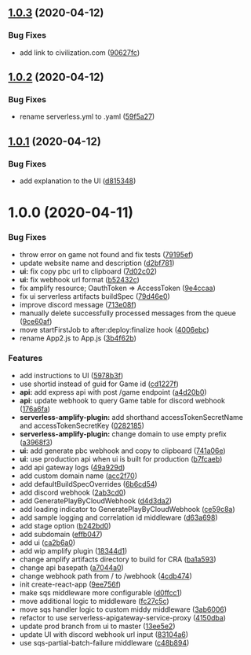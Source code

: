 ## [1.0.3](https://github.com/brettstack/civ6-play-by-cloud-turn-notifier/compare/v1.0.2...v1.0.3) (2020-04-12)


### Bug Fixes

* add link to civilization.com ([90627fc](https://github.com/brettstack/civ6-play-by-cloud-turn-notifier/commit/90627fc9d21b4cf4590f7d0e58d9adbc4708021d))

## [1.0.2](https://github.com/brettstack/civ6-play-by-cloud-turn-notifier/compare/v1.0.1...v1.0.2) (2020-04-12)


### Bug Fixes

* rename serverless.yml to .yaml ([59f5a27](https://github.com/brettstack/civ6-play-by-cloud-turn-notifier/commit/59f5a279b40370f211a6c275c46b9238b9ee5572))

## [1.0.1](https://github.com/brettstack/civ6-play-by-cloud-turn-notifier/compare/v1.0.0...v1.0.1) (2020-04-12)


### Bug Fixes

* add explanation to the UI ([d815348](https://github.com/brettstack/civ6-play-by-cloud-turn-notifier/commit/d81534869b997241ef6edb55e467d60420f77ccf))

# 1.0.0 (2020-04-11)


### Bug Fixes

* throw error on game not found and fix tests ([79195ef](https://github.com/brettstack/civ6-play-by-cloud-turn-notifier/commit/79195ef9774133fe56ed53fe7bc8a19e160e9269))
* update website name and description ([d2bf781](https://github.com/brettstack/civ6-play-by-cloud-turn-notifier/commit/d2bf78175023f4411e94fab6d55ee58e97378ee3))
* **ui:** fix copy pbc url to clipboard ([7d02c02](https://github.com/brettstack/civ6-play-by-cloud-turn-notifier/commit/7d02c025224a510d11522e555b1888b8c7fb346e))
* **ui:** fix webhook url format ([b52432c](https://github.com/brettstack/civ6-play-by-cloud-turn-notifier/commit/b52432c4617848d531019f1aa4ae9501397614fc))
* fix amplify resource; OauthToken => AccessToken ([9e4ccaa](https://github.com/brettstack/civ6-play-by-cloud-turn-notifier/commit/9e4ccaa6fb6e44791c9d4e85bf669afca907ecfa))
* fix ui serverless artifacts buildSpec ([79d46e0](https://github.com/brettstack/civ6-play-by-cloud-turn-notifier/commit/79d46e0467b3f2f64bfd4c05298c5b6b4f1476af))
* improve discord message ([713e08f](https://github.com/brettstack/civ6-play-by-cloud-turn-notifier/commit/713e08fd2d8b53e013b4634d1359345d0dd5d4da))
* manually delete successfully processed messages from the queue ([9ce60af](https://github.com/brettstack/civ6-play-by-cloud-turn-notifier/commit/9ce60af5dd547c98949327621e06765bbf268f0c))
* move startFirstJob to after:deploy:finalize hook ([4006ebc](https://github.com/brettstack/civ6-play-by-cloud-turn-notifier/commit/4006ebc7115ab618c3d9710a87765168d851c5c7))
* rename App2.js to App.js ([3b4f62b](https://github.com/brettstack/civ6-play-by-cloud-turn-notifier/commit/3b4f62b93ec0af873c54d41de18a66cf21cc1b85))


### Features

* add instructions to UI ([5978b3f](https://github.com/brettstack/civ6-play-by-cloud-turn-notifier/commit/5978b3f0c807e79ec3e9817d6263ece8e98f86ce))
* use shortid instead of guid for Game id ([cd1227f](https://github.com/brettstack/civ6-play-by-cloud-turn-notifier/commit/cd1227fad2545606cc0e11f62ce18c0e2c3415bf))
* **api:** add express api with post /game endpoint ([a4d20b0](https://github.com/brettstack/civ6-play-by-cloud-turn-notifier/commit/a4d20b0dd20fd709dad60218196666d3ced74c1d))
* **api:** update webhook to query Game table for discord webhook ([176a6fa](https://github.com/brettstack/civ6-play-by-cloud-turn-notifier/commit/176a6fa316e011c0f5c9847272bec2a99cb7d3a7))
* **serverless-amplify-plugin:** add shorthand accessTokenSecretName and accessTokenSecretKey ([0282185](https://github.com/brettstack/civ6-play-by-cloud-turn-notifier/commit/0282185c68ab7887aea2777e10aa43810292d827))
* **serverless-amplify-plugin:** change domain to use empty prefix ([a3968f3](https://github.com/brettstack/civ6-play-by-cloud-turn-notifier/commit/a3968f38f223d72dcad1770fcd49bfac791e751e))
* **ui:** add generate pbc webhook and copy to clipboard ([741a06e](https://github.com/brettstack/civ6-play-by-cloud-turn-notifier/commit/741a06eb9a3947d07b8837a7a98220624869f65d))
* **ui:** use production api when ui is built for production ([b7fcaeb](https://github.com/brettstack/civ6-play-by-cloud-turn-notifier/commit/b7fcaeb76f4c43702d6bf7688f03053483e506b7))
* add api gateway logs ([49a929d](https://github.com/brettstack/civ6-play-by-cloud-turn-notifier/commit/49a929d5f136342b2305caafc4301d44c3437e9c))
* add custom domain name ([acc2f70](https://github.com/brettstack/civ6-play-by-cloud-turn-notifier/commit/acc2f709c287968304e7d65062bf9a9b18df91bb))
* add defaultBuildSpecOverrides ([6b6cd54](https://github.com/brettstack/civ6-play-by-cloud-turn-notifier/commit/6b6cd541ddf499228de716abdcaf27d1ec9d9aea))
* add discord webhook ([2ab3cd0](https://github.com/brettstack/civ6-play-by-cloud-turn-notifier/commit/2ab3cd09416b70a55521c3e46ac81c539e713c44))
* add GeneratePlayByCloudWebhook ([d4d3da2](https://github.com/brettstack/civ6-play-by-cloud-turn-notifier/commit/d4d3da2373391a36beb2a21de4f2f126750a63ec))
* add loading indicator to GeneratePlayByCloudWebhook ([ce59c8a](https://github.com/brettstack/civ6-play-by-cloud-turn-notifier/commit/ce59c8aa6981d7523514129ce27ceaf3e64fe4cd))
* add sample logging and correlation id middleware ([d63a698](https://github.com/brettstack/civ6-play-by-cloud-turn-notifier/commit/d63a698445fb49824227995ec2953c072633f8dd))
* add stage option ([b242bd0](https://github.com/brettstack/civ6-play-by-cloud-turn-notifier/commit/b242bd0b5971a41b2a5d4b6806baeccd346099c8))
* add subdomain ([effb047](https://github.com/brettstack/civ6-play-by-cloud-turn-notifier/commit/effb0479a25e37cf1007a2cb955f0ab41cd5bf8f))
* add ui ([ca2b6a0](https://github.com/brettstack/civ6-play-by-cloud-turn-notifier/commit/ca2b6a0b7ba7d42080fa6c1da2b06fab87973002))
* add wip amplify plugin ([18344d1](https://github.com/brettstack/civ6-play-by-cloud-turn-notifier/commit/18344d17d465e15ccb113dfe34409904e92deeb9))
* change amplify artifacts directory to build for CRA ([ba1a593](https://github.com/brettstack/civ6-play-by-cloud-turn-notifier/commit/ba1a5939b5e27ad1d48b69da8f987353cfbdfe3f))
* change api basepath ([a7044a0](https://github.com/brettstack/civ6-play-by-cloud-turn-notifier/commit/a7044a05c3322b2e5a6c7e69a498d28b07a40b4c))
* change webhook path from / to /webhook ([4cdb474](https://github.com/brettstack/civ6-play-by-cloud-turn-notifier/commit/4cdb474f6598381c16dd89ffb7155c2cfe2052e9))
* init create-react-app ([9ee756f](https://github.com/brettstack/civ6-play-by-cloud-turn-notifier/commit/9ee756fd5db813923fe4af6592a244dc8bcc87f5))
* make sqs middleware more configurable ([d0ffcc1](https://github.com/brettstack/civ6-play-by-cloud-turn-notifier/commit/d0ffcc11ae5ae37234af6f30877f8469665ef9ef))
* move additional logic to middleware ([fc27c5c](https://github.com/brettstack/civ6-play-by-cloud-turn-notifier/commit/fc27c5cfe026206d172c02517ac46751a8d3a568))
* move sqs handler logic to custom middy middleware ([3ab6006](https://github.com/brettstack/civ6-play-by-cloud-turn-notifier/commit/3ab60068c9e81e1e4db071cd0b03d3c2aef5cc4e))
* refactor to use serverless-apigateway-service-proxy ([4150dba](https://github.com/brettstack/civ6-play-by-cloud-turn-notifier/commit/4150dba967a91554d98bd90521f922469da52c7c))
* update prod branch from ui to master ([13ee5e2](https://github.com/brettstack/civ6-play-by-cloud-turn-notifier/commit/13ee5e212793aab0860dd755ecfe06ba11dfbfa7))
* update UI with discord webhook url input ([83104a6](https://github.com/brettstack/civ6-play-by-cloud-turn-notifier/commit/83104a6d70c49dfc1d0376a47203bd9825b3f610))
* use sqs-partial-batch-failure middleware ([c48b894](https://github.com/brettstack/civ6-play-by-cloud-turn-notifier/commit/c48b894458b0e2c27d8269880166ce91e1828e4e))
